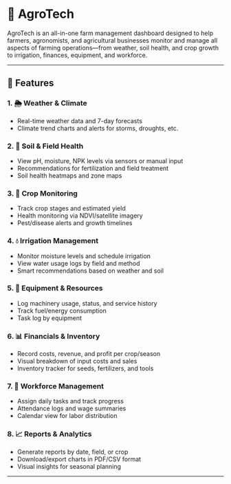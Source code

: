 # 🌾 AgroTech

AgroTech is an all-in-one farm management dashboard designed to help farmers, agronomists, and agricultural businesses monitor and manage all aspects of farming operations—from weather, soil health, and crop growth to irrigation, finances, equipment, and workforce.

---

## 📌 Features

### 1. 🌦 Weather & Climate
- Real-time weather data and 7-day forecasts
- Climate trend charts and alerts for storms, droughts, etc.

### 2. 🌱 Soil & Field Health
- View pH, moisture, NPK levels via sensors or manual input
- Recommendations for fertilization and field treatment
- Soil health heatmaps and zone maps

### 3. 🌽 Crop Monitoring
- Track crop stages and estimated yield
- Health monitoring via NDVI/satellite imagery
- Pest/disease alerts and growth timelines

### 4. 💧 Irrigation Management
- Monitor moisture levels and schedule irrigation
- View water usage logs by field and method
- Smart recommendations based on weather and soil

### 5. 🚜 Equipment & Resources
- Log machinery usage, status, and service history
- Track fuel/energy consumption
- Task log by equipment

### 6. 📊 Financials & Inventory
- Record costs, revenue, and profit per crop/season
- Visual breakdown of input costs and sales
- Inventory tracker for seeds, fertilizers, and tools

### 7. 👷 Workforce Management
- Assign daily tasks and track progress
- Attendance logs and wage summaries
- Calendar view for labor distribution

### 8. 📈 Reports & Analytics
- Generate reports by date, field, or crop
- Download/export charts in PDF/CSV format
- Visual insights for seasonal planning

---
